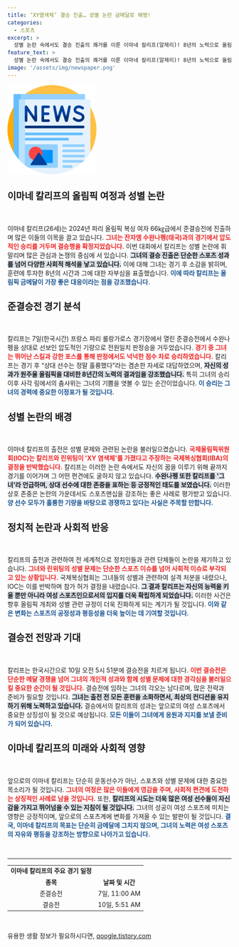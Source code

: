 ```yaml
---
title: ‘XY염색체’ 결승 진출… 성별 논란 금메달로 해명!
categories:
  - 스포츠
excerpt: >
  성별 논란 속에서도 결승 진출의 쾌거를 이룬 이마네 칼리프(알제리)! 8년의 노력으로 올림픽 무대에서 전투적인 기량을 펼친 그녀의 이야기를 들어보세요. 금메달에 대한 열망과 격렬한 춤사위, 그리고 상대의 존중까지, 모든 것이 궁금하다면 클릭하세요!
feature_text: >
  성별 논란 속에서도 결승 진출의 쾌거를 이룬 이마네 칼리프(알제리)! 8년의 노력으로 올림픽 무대에서 전투적인 기량을 펼친 그녀의 이야기를 들어보세요. 금메달에 대한 열망과 격렬한 춤사위, 그리고 상대의 존중까지, 모든 것이 궁금하다면 클릭하세요!
image: '/assets/img/newspaper.png'
---
```


<p><img src="/assets/img/newspaper.png" alt="kimp 속보" /></p>

<h2 data-ke-size="size26">이마네 칼리프의 올림픽 여정과 성별 논란</h2>

<p data-ke-size="size16">&nbsp;</p>

<p>이마네 칼리프(26세)는 2024년 파리 올림픽 복싱 여자 66㎏급에서 준결승전에 진출하며 많은 이들의 이목을 끌고 있습니다. <b><span style="color: #ee2323;">그녀는 잔자엠 수완나펭(태국)과의 경기에서 압도적인 승리를 거두며 결승행을 확정지었습니다.</span></b> 이번 대회에서 칼리프는 성별 논란에 휘말리며 많은 관심과 논쟁의 중심에 서 있습니다. <b><span style="background-color: #21538527;">그녀의 결승 진출은 단순한 스포츠 성과를 넘어 다양한 사회적 해석을 낳고 있습니다.</span></b> 이에 대해 그녀는 경기 후 소감을 밝히며, 훈련에 투자한 8년의 시간과 그에 대한 자부심을 표출했습니다. <b><span style="color: #1a5490;">이에 따라 칼리프는 올림픽 금메달이 가장 좋은 대응이라는 점을 강조했습니다.</span></b></p>

<h2 data-ke-size="size26">준결승전 경기 분석</h2>

<p data-ke-size="size16">&nbsp;</p>

<p>칼리프는 7일(한국시간) 프랑스 파리 롤랑가로스 경기장에서 열린 준결승전에서 수완나펭을 상대로 선보인 압도적인 기량으로 전원일치 판정승을 거두었습니다. <b><span style="color: #ee2323;">경기 중 그녀는 뛰어난 스킬과 강한 포스를 통해 판정에서도 넉넉한 점수 차로 승리하였습니다.</span></b> 칼리프는 경기 후 “상대 선수는 정말 훌륭했다”라는 겸손한 자세로 대답하였으며, <b><span style="background-color: #21538527;">자신의 성과가 원주율 올림픽을 대비한 8년간의 노력의 결과임을 강조했습니다.</span></b> 특히 그녀의 승리 이후 사각 링에서의 춤사위는 그녀의 기쁨을 엿볼 수 있는 순간이었습니다. <b><span style="color: #1a5490;">이 승리는 그녀의 경력에 중요한 이정표가 될 것입니다.</span></b></p>

<h2 data-ke-size="size26">성별 논란의 배경</h2>

<p data-ke-size="size16">&nbsp;</p>

<p>이마네 칼리프의 출전은 성별 문제와 관련된 논란을 불러일으켰습니다. <b><span style="color: #ee2323;">국제올림픽위원회(IOC)는 칼리프와 린위팅이 'XY 염색체'를 가졌다고 주장하는 국제복싱협회(IBA)의 결정을 반박했습니다.</span></b> 칼리프는 이러한 논란 속에서도 자신의 꿈을 이루기 위해 끝까지 경기를 이어가며 그 어떤 편견에도 굴하지 않고 있습니다. <b><span style="background-color: #21538527;">수완나펭 또한 칼리프를 '그녀'라 언급하며, 상대 선수에 대한 존중을 표하는 등 긍정적인 태도를 보였습니다.</span></b> 이러한 상호 존중은 논란의 가운데서도 스포츠맨십을 강조하는 좋은 사례로 평가받고 있습니다. <b><span style="color: #1a5490;">양 선수 모두가 훌륭한 기량을 바탕으로 경쟁하고 있다는 사실은 주목할 만합니다.</span></b></p>

<h2 data-ke-size="size26">정치적 논란과 사회적 반응</h2>

<p data-ke-size="size16">&nbsp;</p>

<p>칼리프의 출전과 관련하여 전 세계적으로 정치인들과 관련 단체들이 논란을 제기하고 있습니다. <b><span style="color: #ee2323;">그녀와 린위팅의 성별 문제는 단순한 스포츠 이슈를 넘어 사회적 이슈로 부각되고 있는 상황입니다.</span></b> 국제복싱협회는 그녀들의 성별과 관련하여 실격 처분을 내렸으나, IOC는 이를 반박하며 참가 허가 결정을 내렸습니다. <b><span style="background-color: #21538527;">그 결과 칼리프는 자신의 능력을 키울 뿐만 아니라 여성 스포츠인으로서의 입지를 더욱 확립하게 되었습니다.</span></b> 이러한 사건은 향후 올림픽 개최와 성별 관련 규정이 더욱 진화하게 되는 계기가 될 것입니다. <b><span style="color: #1a5490;">이와 같은 변화는 스포츠의 공정성과 평등성을 더욱 높이는 데 기여할 것입니다.</span></b></p>

<h2 data-ke-size="size26">결승전 전망과 기대</h2>

<p data-ke-size="size16">&nbsp;</p>

<p>칼리프는 한국시간으로 10일 오전 5시 51분에 결승전을 치르게 됩니다. <b><span style="color: #ee2323;">이번 결승전은 단순한 메달 경쟁을 넘어 그녀의 개인적 성과와 함께 성별 문제에 대한 경각심을 불러일으킬 중요한 순간이 될 것입니다.</span></b> 결승전에 임하는 그녀의 각오는 남다르며, 많은 전략과 준비가 필요할 것입니다. <b><span style="background-color: #21538527;">그녀는 출전 전 모든 훈련을 소화하면서, 최상의 컨디션을 유지하기 위해 노력하고 있습니다.</span></b> 결승에서의 칼리프의 성과는 앞으로의 여성 스포츠에서 중요한 상징성이 될 것으로 예상됩니다. <b><span style="color: #1a5490;">모든 이들이 그녀에게 응원과 지지를 보낼 준비가 되어 있습니다.</span></b></p>

<h2 data-ke-size="size26">이마네 칼리프의 미래와 사회적 영향</h2>

<p data-ke-size="size16">&nbsp;</p>

<p>앞으로의 이마네 칼리프는 단순히 운동선수가 아닌, 스포츠와 성별 문제에 대한 중요한 목소리가 될 것입니다. <b><span style="color: #ee2323;">그녀의 여정은 많은 이들에게 영감을 주며, 사회적 편견에 도전하는 상징적인 사례로 남을 것입니다.</span></b> 또한, <b><span style="background-color: #21538527;">칼리프의 시도는 더욱 많은 여성 선수들이 자신감을 가지고 뛰어넘을 수 있는 지침이 될 것입니다.</span></b> 그녀의 성공이 여성 스포츠에 미치는 영향은 긍정적이며, 앞으로의 스포츠계에 변화를 가져올 수 있는 발판이 될 것입니다. <b><span style="color: #1a5490;">결국, 이마네 칼리프의 목표는 단순히 금메달에 그치지 않으며, 그녀의 노력은 여성 스포츠의 자유와 평등을 강조하는 방향으로 나아가고 있습니다.</span></b> </p>

<p data-ke-size="size16">&nbsp;</p> 

<hr> 

<table style="width: 100%">
    <tr>
        <td style="text-align: center; height: 17px;"><b>이마네 칼리프의 주요 경기 일정</b></td>
    </tr>
    <tr>
        <td style="text-align: center; height: 17px;"><b>종목</b></td>
        <td style="text-align: center; height: 17px;"><b>날짜 및 시간</b></td>
    </tr>
    <tr>
        <td style="text-align: center; height: 17px;">준결승전</td>
        <td style="text-align: center; height: 17px;">7일, 11:00 AM</td>
    </tr>
    <tr>
        <td style="text-align: center; height: 17px;">결승전</td>
        <td style="text-align: center; height: 17px;">10일, 5:51 AM</td>
    </tr>
</table> 

<p data-ke-size="size16">&nbsp;</p>
유용한 생활 정보가 필요하시다면, <a href="https://qoogle.tistory.com" rel="dofollow">qoogle.tistory.com</a>


